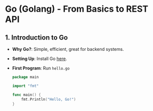 # Go (Golang) - From Basics to REST API

## 1. Introduction to Go

- **Why Go?**: Simple, efficient, great for backend systems.
- **Setting Up**: Install Go [here](https://golang.org/dl/).
- **First Program**: Run `hello.go`

  ```go
  package main

  import "fmt"

  func main() {
      fmt.Println("Hello, Go!")
  }
  ```
